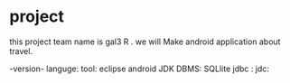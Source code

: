 # project

this project team name is gal3 R .
we will Make android application about travel.

-version-
languge:
tool: eclipse android JDK
DBMS: SQLlite
jdbc :
jdc:
